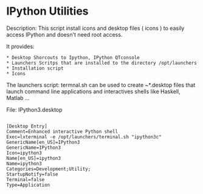 # IPython Utilities

Description: This script install icons and desktop files ( icons ) to easily access IPython
and doesn't need root access.

It provides:

    * Desktop Shorcouts to Ipython, IPython QTconsole
    * Launchers Scritps that are installed to the directory /opt/launchers
    * Installation script
    * Icons

The launchers script: termnal.sh can be used to create ~*.desktop files that launch command line applications and
interactives shells like Haskell, Matlab ...

File: IPython3.desktop

```

[Desktop Entry]
Comment=Enhanced interactive Python shell
Exec=lxterminal -e /opt/launchers/terminal.sh "ipython3c"
GenericName[en_US]=IPython3
GenericName=IPython3
Icon=ipython3
Name[en_US]=ipython3
Name=ipython3
Categories=Development;Utility;
StartupNotify=false
Terminal=false
Type=Application

```